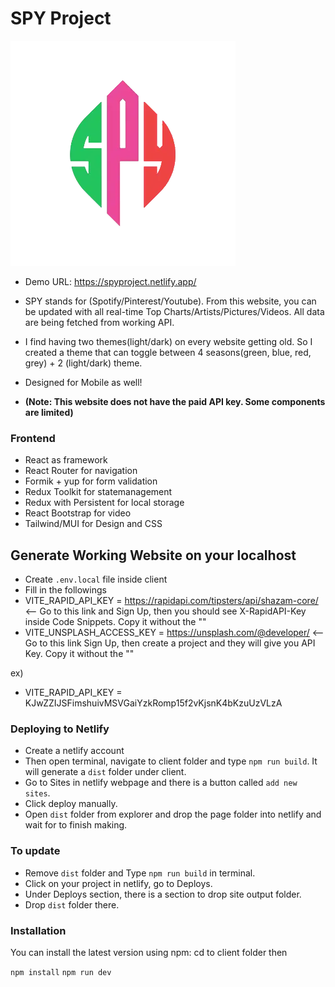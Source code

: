 # SPY Project

![](./client/src/assets/Logos/logo.webp)

- Demo URL: https://spyproject.netlify.app/

- SPY stands for (Spotify/Pinterest/Youtube). From this website, you can be updated with all real-time Top Charts/Artists/Pictures/Videos. All data are being fetched from working API.
- I find having two themes(light/dark) on every website getting old. So I created a theme that can toggle between 4 seasons(green, blue, red, grey) + 2 (light/dark) theme.
- Designed for Mobile as well!

- **(Note: This website does not have the paid API key. Some components are limited)**

### Frontend

- React as framework
- React Router for navigation
- Formik + yup for form validation
- Redux Toolkit for statemanagement
- Redux with Persistent for local storage
- React Bootstrap for video
- Tailwind/MUI for Design and CSS

## Generate Working Website on your localhost

- Create `.env.local` file inside client
- Fill in the followings
- VITE_RAPID_API_KEY = https://rapidapi.com/tipsters/api/shazam-core/ <-- Go to this link and Sign Up, then you should see X-RapidAPI-Key inside Code Snippets. Copy it without the ""
- VITE_UNSPLASH_ACCESS_KEY = https://unsplash.com/@developer/ <-- Go to this link Sign Up, then create a project and they will give you API Key. Copy it without the ""

ex)

- VITE_RAPID_API_KEY = KJwZZIJSFimshuivMSVGaiYzkRomp15f2vKjsnK4bKzuUzVLzA

### Deploying to Netlify

- Create a netlify account
- Then open terminal, navigate to client folder and type `npm run build`. It will generate a `dist` folder under client.
- Go to Sites in netlify webpage and there is a button called `add new sites`.
- Click deploy manually.
- Open `dist` folder from explorer and drop the page folder into netlify and wait for to finish making.

### To update

- Remove `dist` folder and Type `npm run build` in terminal.
- Click on your project in netlify, go to Deploys.
- Under Deploys section, there is a section to drop site output folder.
- Drop `dist` folder there.

### Installation

You can install the latest version using npm:
cd to client folder then

`npm install`
`npm run dev`
